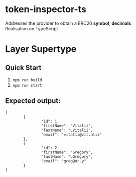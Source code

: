 # token-inspector-ts

Addresses the provider to obtain a ERC20 **symbol**, **decimals**  
Realisation on TypeScript
# Layer Supertype

## Quick Start
1. `npm run build`
2. `npm run start`

## Expected output:  
```
[
        {
                "id": 1,
                "firstName": "Vitalii",
                "lastName": "LVitalii",
                "email": "vitalii@vit.alii"
        },
        {
                "id": 2,
                "firstName": "Gregory",
                "lastName": "LGregory",
                "email": "greg@or.y"
        }
]

```
